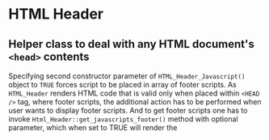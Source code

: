 HTML Header
====================

Helper class to deal with any HTML document's `<head>` contents
---------------------

Specifying second constructor parameter of `HTML_Header_Javascript()` object to `TRUE` forces script to be placed in
array of footer scripts. As `HTML_Header` renders HTML code that is valid only when placed within `<HEAD />` tag,
where footer scripts, the additional action has to be performed when user wants to display footer scripts. And to
get footer scripts one has to invoke `Html_Header::get_javascripts_footer()` method with optional parameter, which when set to TRUE will render the <SCRIPT> code instead of just returning array of defined scripts. Then place the result somewhere in template or other view.

### Usage examples

#### Controller

	class Controller_Template extends Controller
	{
		protected $html_header = NULL;
		
		public function before()
		{
			// Initialize the header
			$this->html_header = new HTML_Header();
			
			// Set the title
			$this->html_header->set_title('New awesome page');
			
			// Simple CSS attaching:
			$this->html_header->add(new HTML_Header_Stylesheet(array('file' => 'stylesheet.css'));
			
			// Example of wrapping CSS file into conditional comments:
			$this->html_header->add(new HTML_Header_Stylesheet(array('file' => 'stylesheet_ie7.css', 'conditional' => 'lt IE 8'));
			
			// Example of common JavaScript file attachment
			$this->html_header->add(new HTML_Header_Javascript(array('file' => 'jquery.js')));
			
			// Need a JavaScript somewhere else than in the <HEAD> section? Like just before closing </BODY>? set second parameter of HTML_Header_Javascript constructor to TRUE
			$this->html_header->add(new HTML_Header_Javascript(array('file' => 'footer_scripts.js', TRUE)));
			
			// Examples of <META> tag definitions:
			$this->html_header->add(new HTML_Header_Meta('keywords', 'Awesome, kohana, KO3'));
			$this->html_header->add(new HTML_Header_Meta('description', 'This page shows how to be awesome'));
			// This one will override another one, see last parameter. Useful when in need to overwrite description or keywords depending on the page/subpage content
			$this->html_header->set_meta(new HTML_Header_Meta('description', 'This META description replaces previous one'), 'description');
			
			// Use array instead of plain parameters for non-standard, (ex. HTML5) meta tag style definition:
			$this->html_header->add(new HTML_Header_Meta(array('charset' => 'utf-8')));
			// ...results in: <meta charset="utf-8" />
		}
	}

#### View

	<html>
		<head>
		<?php
		if (isset($html_header) && $html_header instanceof HTML_Header)
			echo $html_header->render();
		?>
		</hea>
	</html>
	<body>
	(...)

	<?php
	if (isset($html_header) && $html_header instanceof HTML_Header)
		echo $html_header->get_javascripts_footer(TRUE); // TRUE means get footer scripts rendered, ready to echo in the View/template.
	?>

	</body>
	</html>

